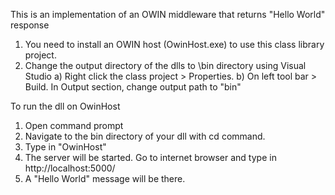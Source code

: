 This is an implementation of an OWIN middleware that returns "Hello World" response

1) You need to install an OWIN host (OwinHost.exe) to use this class library project.
2) Change the output directory of the dlls to \bin directory using Visual Studio
a) Right click the class project > Properties.
b) On left tool bar > Build. In Output section, change output path to "bin\"

To run the dll on OwinHost
1) Open command prompt
2) Navigate to the bin directory of your dll with cd command.
3) Type in "OwinHost"
4) The server will be started. Go to internet browser and type in http://localhost:5000/
5) A "Hello World" message will be there.
